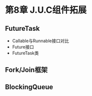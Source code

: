 # 第8章 J.U.C组件拓展

## FutureTask

* Callable与Runnable接口对比
* Future接口
* FutureTask类

## Fork/Join框架

## BlockingQueue

